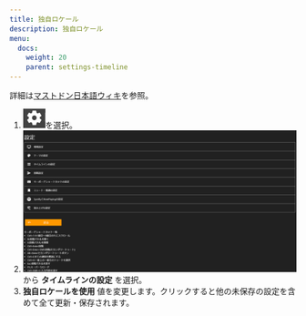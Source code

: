 ```yaml
---
title: 独自ロケール
description: 独自ロケール
menu:
  docs:
    weight: 20
    parent: settings-timeline
---
```

詳細は[マストドン日本語ウィキ](https://ja.mstdn.wiki/TheDesk)を参照。

1. ![settings1](https://raw.githubusercontent.com/cutls/TheDeskDocs/master/media/settings1.png)を選択。
1. ![settings2](https://raw.githubusercontent.com/cutls/TheDeskDocs/master/media/settings2.png)から __タイムラインの設定__ を選択。
1.  __独自ロケールを使用__ 値を変更します。クリックすると他の未保存の設定を含めて全て更新・保存されます。
